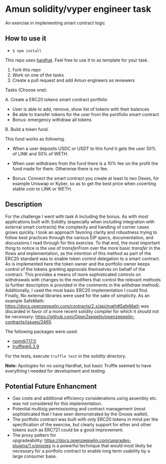# Amun solidity/vyper engineer task

An exercise in implementing smart contract logic

## How to use it

- `$ npm install`

This repo uses [hardhat](https://hardhat.org/). Feel free to use it to as template for your task.

1. Fork this repo
2. Work on one of the tasks
3. Create a pull request and add Amun engineers as reviewers

Tasks (Choose one):

A. Create a ERC20 tokens smart contract portfolio

- User is able to add, remove, show list of tokens with their balances
- Be able to transfer tokens for the user from the portifolio smart contract
- Bonus: emergency withdraw all tokens

B. Build a token fund.

This fund works as following.

- When a user deposits USDC or USDT to this fund it gets the user 50% of LINK and 50% of WETH.

- When user withdraws from the fund there is a 10% fee on the profit the fund made for them. Otherwise there is no fee.

- Bonus: Connect the smart contract you create at least to two Dexes, for example Uniswap or Kyber, so as to get the best price when coverting stable coin to LINK or WETH.

## Description

For the challenge I went with task A including the bonus. As with most applications built with Solidity (especially when including integration with external smart contracts) the complexity and handling of corner cases grows quickly. I took an approach favoring clarity and robustness trying to follow best practices through the various EIP specs, documentation, and discussions I read through for this exercise. To that end, the most important thing to notice is the use of _transferFrom_ over the more basic _transfer_ in the flows and implementation, as the intention of this method as part of the ERC20 standard was to enable token control delegation to a smart contract. As is implemented here the token owner and the portfolio owner keeps control of the tokens granting approvals themselves on behalf of the contract. This provides a means of more sophisticated controls on withdrawals with changes to the modifiers that control the relevant methods (a further description is provided in the comments in the _withdraw_ method). Additionally, I used the most basic ERC20 implementation I could find. Finally, No external libraries were used for the sake of simplicity. As an example SafeMath: <https://docs.openzeppelin.com/contracts/2.x/api/math#SafeMath> was discarded in favor of a more recent solidity compiler for which it should not be necessary: <https://github.com/OpenZeppelin/openzeppelin-contracts/issues/2465>.

The following packages were used:

- npm@7.17.0
- truffle@5.3.9

For the tests, execute `truffle test` in the _solidity_ directory.

**Note:** Apologies for no using Hardhat, but basic Truffle seemed to have everything I needed for development and testing.

## Potential Future Enhancment

- Gas costs and additional efficiency considerations using assembly etc. was not considered for this implementation.
- Potential multisig permissioning and contract management (most sophisticated that I have seen demonstrated by the Gnosis wallet).
- The portfolio contract was built with only ERC20 tokens in mind per the specification of the exercise, but clearly support for ether and other tokens such as ERC721 could be a good improvement.
- The proxy pattern for upgradeability: <https://docs.openzeppelin.com/upgrades-plugins/1.x/proxies> is a powerful technique that would most likely be necessary for a portfolio contract to enable long term usability by a large consumer base.
